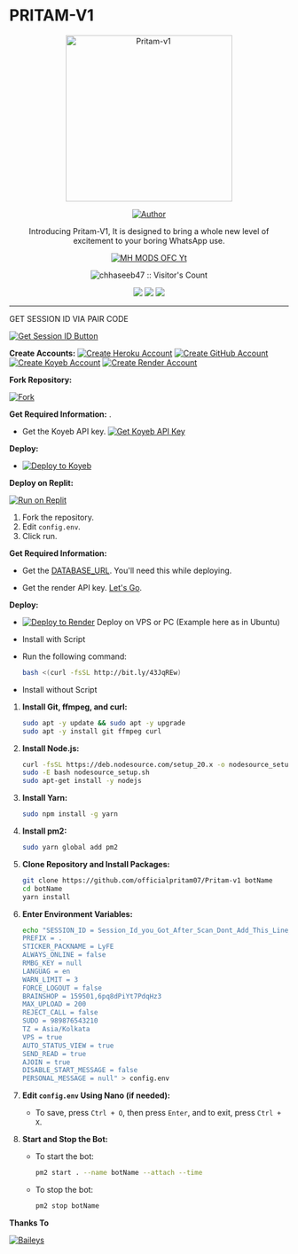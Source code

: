# PRITAM-V1

<p align="center">
  <a href="https://youtu.be/WcA7GZuaN0A">
    <img alt="Pritam-v1" height="300" src="https://graph.org/file/2fa88b776ecdc757e9a43.jpg">
  </a>
</p>

<p align="center">
  <a href="https://github.com/officialpritam07"><img title="Author" src="https://img.shields.io/badge/Pritam-V1-black?style=for-the-badge"></a>
</p>

<p align="center">Introducing Pritam-V1, It is designed to bring a whole new level of excitement to your boring WhatsApp use.</p>

<p align="center">
  <a aria-label="Pritam-v1 is free to use" href="https://youtube.com/@officialpritam07" target="_blank">
    <img alt="MH MODS OFC Yt" src="https://img.shields.io/youtube/channel/subscribers/UCWHA-PreVSVaYhDTAiUipCA" target="_blank" />
  </a>
</p>

<p align="center"><img src="https://profile-counter.glitch.me/{chhaseeb47}/count.svg" alt="chhaseeb47 :: Visitor's Count" /></p>

<p align="center">
  <a href="https://whatsapp.com/channel/0029VanbiBu30LKJjMVwwJ1K"><img src="https://img.shields.io/badge/Connect on WhatsApp-25D366?style=for-the-badge&logo=whatsapp&logoColor=white"></a>
  <a href="https://youtube.com/@officialpritam07"><img src="https://img.shields.io/badge/Subcribe On Youtube-E4405F?style=for-the-badge&logo=youtube&logoColor=white"></a>
  <a href="https://chat.whatsapp.com/CRUGX39sRqDB9qtRGMSTqr"><img src="https://img.shields.io/badge/Join WhatsApp Group-25D366?style=for-the-badge&logo=whatsapp&logoColor=white"></a>
</p>


  

---


GET SESSION ID VIA PAIR CODE

<a href="https://qr-hazel-alpha.vercel.app/md">
  <img src="https://img.shields.io/badge/Get Session%20ID-blue?style=for-the-badge" alt="Get Session ID Button"/>
</a>



**Create Accounts:**
[![Create Heroku Account](https://img.shields.io/badge/Create%20Heroku%20Account-purple?style=for-the-badge&logo=heroku)](https://signup.heroku.com/)
[![Create GitHub Account](https://img.shields.io/badge/Create%20GitHub%20Account-black?style=for-the-badge&logo=github)](https://github.com/join)
[![Create Koyeb Account](https://img.shields.io/badge/Create%20Koyeb%20Account-blue?style=for-the-badge&logo=koyeb)](https://app.koyeb.com/auth/signup)
[![Create Render Account](https://img.shields.io/badge/Create%20Render%20Account-blue?style=for-the-badge)](https://dashboard.render.com/register)


**Fork Repository:**

[![Fork](https://img.shields.io/badge/Fork-blue?style=for-the-badge&logo=github)](https://github.com/lyfe00011/levanter/fork)


 **Get Required Information:**
.
   - Get the Koyeb API key.
[![Get Koyeb API Key](https://img.shields.io/badge/Get%20Koyeb%20API%20Key-blue)](https://app.koyeb.com/account/api)

 **Deploy:**
   - [![Deploy to Koyeb](https://www.koyeb.com/static/images/deploy/button.svg)](https://qr-hazel-alpha.vercel.app/koyeb)
   

**Deploy on Replit:**

[![Run on Replit](https://replit.com/badge/github/your-repo-owner/your-repo-name)](https://replit.com/@Nightbot2O/whatsapp-bot-md)

1. Fork the repository.
2. Edit `config.env`.
3. Click run.

 **Get Required Information:**
   - Get the [DATABASE_URL](https://github.com/officialpritam07/Pritam-v1/wiki/DATABASE_URL). You'll need this while deploying.
 
   - Get the render API key. [Let's Go](https://dashboard.render.com/u/settings#api-keys).

 **Deploy:**
   - [![Deploy to Render](https://render.com/images/deploy-to-render-button.svg)](https://qr-hazel-alpha.vercel.app/render)
 Deploy on VPS or PC (Example here as in Ubuntu)

- Install with Script

- Run the following command:
  ```sh
  bash <(curl -fsSL http://bit.ly/43JqREw)
  ```

- Install without Script

1. **Install Git, ffmpeg, and curl:**
   ```sh
   sudo apt -y update && sudo apt -y upgrade
   sudo apt -y install git ffmpeg curl
   ```

2. **Install Node.js:**
   ```sh
   curl -fsSL https://deb.nodesource.com/setup_20.x -o nodesource_setup.sh
   sudo -E bash nodesource_setup.sh
   sudo apt-get install -y nodejs
   ```

3. **Install Yarn:**
   ```sh
   sudo npm install -g yarn
   ```

4. **Install pm2:**
   ```sh
   sudo yarn global add pm2
   ```

5. **Clone Repository and Install Packages:**
   ```sh
   git clone https://github.com/officialpritam07/Pritam-v1 botName
   cd botName
   yarn install
   ```

6. **Enter Environment Variables:**
   ```sh
   echo "SESSION_ID = Session_Id_you_Got_After_Scan_Dont_Add_This_Line_If_You_Can_Scan_From_Terminal_Itself
   PREFIX = .
   STICKER_PACKNAME = LyFE
   ALWAYS_ONLINE = false
   RMBG_KEY = null
   LANGUAG = en
   WARN_LIMIT = 3
   FORCE_LOGOUT = false
   BRAINSHOP = 159501,6pq8dPiYt7PdqHz3
   MAX_UPLOAD = 200
   REJECT_CALL = false
   SUDO = 989876543210
   TZ = Asia/Kolkata
   VPS = true
   AUTO_STATUS_VIEW = true
   SEND_READ = true
   AJOIN = true
   DISABLE_START_MESSAGE = false
   PERSONAL_MESSAGE = null" > config.env
   ```



7. **Edit `config.env` Using Nano (if needed):**
   - To save, press `Ctrl + O`, then press `Enter`, and to exit, press `Ctrl + X`.

8. **Start and Stop the Bot:**
   - To start the bot:
     ```sh
     pm2 start . --name botName --attach --time
     ```
   - To stop the bot:
     ```sh
     pm2 stop botName
     ```


**Thanks To**

[![Baileys](https://img.shields.io/badge/Baileys-GitHub-blue)](https://github.com/adiwajshing/Baileys)
